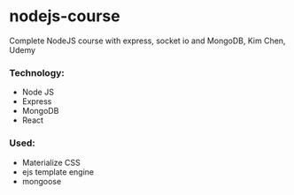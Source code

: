 # nodejs-course

Complete NodeJS course with express, socket io and MongoDB, Kim Chen, Udemy

### Technology:
- Node JS
- Express
- MongoDB
- React

### Used:
- Materialize CSS
- ejs template engine
- mongoose

